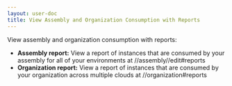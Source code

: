 ```yaml
---
layout: user-doc
title: View Assembly and Organization Consumption with Reports
---
```


View assembly and organization consumption with reports:


* **Assembly report:** View a report of instances that are consumed by your assembly for all of your environments at /<ORGANIZATION>/assembly/<ASSEMBLY-NAME>/edit#reports
* **Organization report:** View a report of instances that are consumed by your organization across multiple clouds at /<ORGANIZATION>/organization#reports



